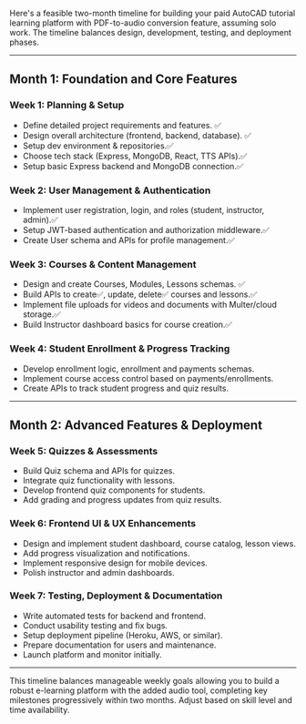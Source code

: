 

Here's a feasible two-month timeline for building your paid AutoCAD tutorial learning platform with PDF-to-audio conversion feature, assuming solo work. The timeline balances design, development, testing, and deployment phases.

***

## Month 1: Foundation and Core Features

### Week 1: Planning & Setup
- Define detailed project requirements and features. ✅
- Design overall architecture (frontend, backend, database). ✅
- Setup dev environment & repositories.✅
- Choose tech stack (Express, MongoDB, React, TTS APIs).✅
- Setup basic Express backend and MongoDB connection.✅

### Week 2: User Management & Authentication
- Implement user registration, login, and roles (student, instructor, admin).✅
- Setup JWT-based authentication and authorization middleware.✅
- Create User schema and APIs for profile management.✅

### Week 3: Courses & Content Management
- Design and create Courses, Modules, Lessons schemas. ✅
- Build APIs to create✅, update, delete✅ courses and lessons.✅
- Implement file uploads for videos and documents with Multer/cloud storage.✅
- Build Instructor dashboard basics for course creation.✅

### Week 4: Student Enrollment & Progress Tracking
- Develop enrollment logic, enrollment and payments schemas.
- Implement course access control based on payments/enrollments.
- Create APIs to track student progress and quiz results.

***

## Month 2: Advanced Features & Deployment

### Week 5: Quizzes & Assessments
- Build Quiz schema and APIs for quizzes.
- Integrate quiz functionality with lessons.
- Develop frontend quiz components for students.
- Add grading and progress updates from quiz results.

### Week 6: Frontend UI & UX Enhancements
- Design and implement student dashboard, course catalog, lesson views.
- Add progress visualization and notifications.
- Implement responsive design for mobile devices.
- Polish instructor and admin dashboards.

### Week 7: Testing, Deployment & Documentation
- Write automated tests for backend and frontend.
- Conduct usability testing and fix bugs.
- Setup deployment pipeline (Heroku, AWS, or similar).
- Prepare documentation for users and maintenance.
- Launch platform and monitor initially.

***

This timeline balances manageable weekly goals allowing you to build a robust e-learning platform with the added audio tool, completing key milestones progressively within two months. Adjust based on skill level and time availability.

